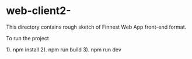 # web-client2-

This directory contains rough sketch of Finnest Web App front-end format.

To run the project

1). npm install
2). npm run build
3). npm run dev